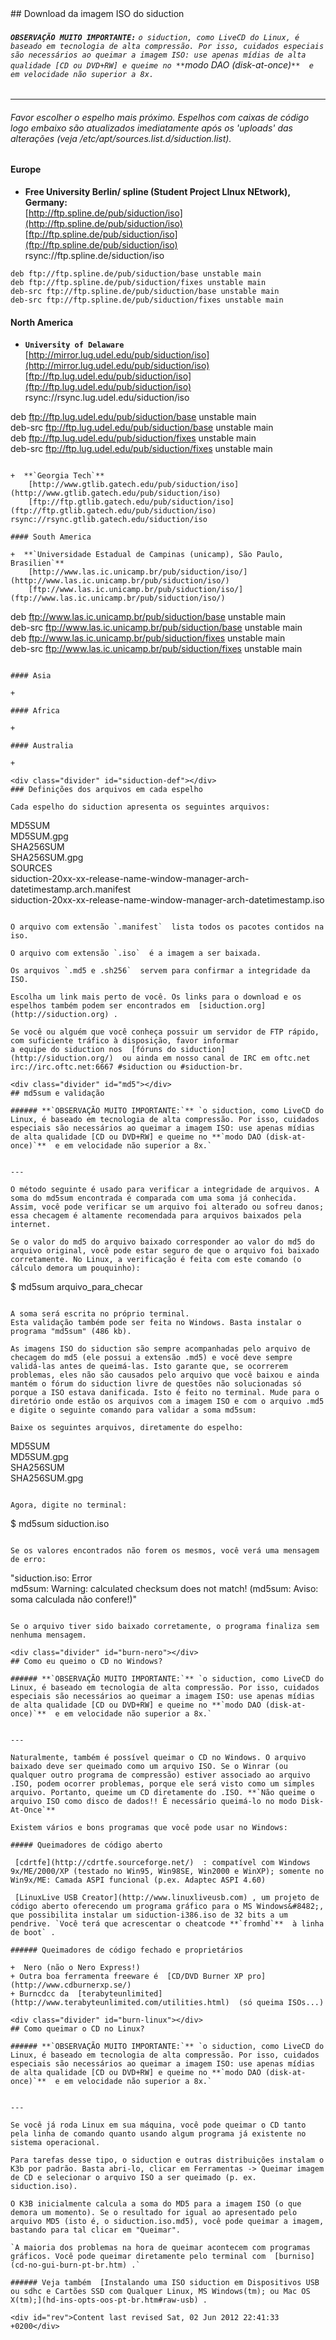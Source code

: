 <div id="main-page"></div>
<div class="divider" id="download-siduction"></div>
## Download da imagem ISO do siduction

###### **`OBSERVAÇÃO MUITO IMPORTANTE:`** `o siduction, como LiveCD do Linux, é baseado em tecnologia de alta compressão. Por isso, cuidados especiais são necessários ao queimar a imagem ISO: use apenas mídias de alta qualidade [CD ou DVD+RW] e queime no **`modo DAO (disk-at-once)`**  e em velocidade não superior a 8x.` 


---

###### Favor escolher o espelho mais próximo. Espelhos com caixas de código logo embaixo são atualizados imediatamente após os 'uploads' das alterações (veja /etc/apt/sources.list.d/siduction.list).

#### Europe

+  **Free University Berlin/ spline (Student Project LInux NEtwork), Germany:**   
    [http://ftp.spline.de/pub/siduction/iso](http://ftp.spline.de/pub/siduction/iso)   
    [ftp://ftp.spline.de/pub/siduction/iso](ftp://ftp.spline.de/pub/siduction/iso)   
   rsync://ftp.spline.de/siduction/iso  

~~~  
deb ftp://ftp.spline.de/pub/siduction/base unstable main  
deb ftp://ftp.spline.de/pub/siduction/fixes unstable main  
deb-src ftp://ftp.spline.de/pub/siduction/base unstable main  
deb-src ftp://ftp.spline.de/pub/siduction/fixes unstable main  
~~~

#### North America

+  **`University of Delaware`**   
    [http://mirror.lug.udel.edu/pub/siduction/iso](http://mirror.lug.udel.edu/pub/siduction/iso)   
    [ftp://ftp.lug.udel.edu/pub/siduction/iso](ftp://ftp.lug.udel.edu/pub/siduction/iso)   
   rsync://rsync.lug.udel.edu/siduction/iso  
   </ul>  

deb ftp://ftp.lug.udel.edu/pub/siduction/base unstable main  
deb-src ftp://ftp.lug.udel.edu/pub/siduction/base unstable main  
deb ftp://ftp.lug.udel.edu/pub/siduction/fixes unstable main  
deb-src ftp://ftp.lug.udel.edu/pub/siduction/fixes unstable main  
~~~

+  **`Georgia Tech`**   
    [http://www.gtlib.gatech.edu/pub/siduction/iso](http://www.gtlib.gatech.edu/pub/siduction/iso)   
    [ftp://ftp.gtlib.gatech.edu/pub/siduction/iso](ftp://ftp.gtlib.gatech.edu/pub/siduction/iso) rsync://rsync.gtlib.gatech.edu/siduction/iso  

#### South America

+  **`Universidade Estadual de Campinas (unicamp), São Paulo, Brasilien`**   
    [http://www.las.ic.unicamp.br/pub/siduction/iso/](http://www.las.ic.unicamp.br/pub/siduction/iso/)   
    [ftp://www.las.ic.unicamp.br/pub/siduction/iso/](ftp://www.las.ic.unicamp.br/pub/siduction/iso/)   

~~~  
deb ftp://www.las.ic.unicamp.br/pub/siduction/base unstable main  
deb-src ftp://www.las.ic.unicamp.br/pub/siduction/base unstable main  
deb ftp://www.las.ic.unicamp.br/pub/siduction/fixes unstable main  
deb-src ftp://www.las.ic.unicamp.br/pub/siduction/fixes unstable main  
~~~

#### Asia

+   

#### Africa

+   

#### Australia

+   

<div class="divider" id="siduction-def"></div>
### Definições dos arquivos em cada espelho

Cada espelho do siduction apresenta os seguintes arquivos:

~~~  
MD5SUM  
MD5SUM.gpg  
SHA256SUM  
SHA256SUM.gpg  
SOURCES  
siduction-20xx-xx-release-name-window-manager-arch-datetimestamp.arch.manifest  
siduction-20xx-xx-release-name-window-manager-arch-datetimestamp.iso  
~~~

O arquivo com extensão `.manifest`  lista todos os pacotes contidos na iso.

O arquivo com extensão `.iso`  é a imagem a ser baixada.

Os arquivos `.md5 e .sh256`  servem para confirmar a integridade da ISO.

Escolha um link mais perto de você. Os links para o download e os espelhos também podem ser encontrados em  [siduction.org](http://siduction.org) .

Se você ou alguém que você conheça possuir um servidor de FTP rápido, com suficiente tráfico à disposição, favor informar  
a equipe do siduction nos  [fóruns do siduction](http://siduction.org/)  ou ainda em nosso canal de IRC em oftc.net irc://irc.oftc.net:6667 #siduction ou #siduction-br.

<div class="divider" id="md5"></div>
## md5sum e validação

###### **`OBSERVAÇÃO MUITO IMPORTANTE:`** `o siduction, como LiveCD do Linux, é baseado em tecnologia de alta compressão. Por isso, cuidados especiais são necessários ao queimar a imagem ISO: use apenas mídias de alta qualidade [CD ou DVD+RW] e queime no **`modo DAO (disk-at-once)`**  e em velocidade não superior a 8x.` 


---

O método seguinte é usado para verificar a integridade de arquivos. A soma do md5sum encontrada é comparada com uma soma já conhecida. Assim, você pode verificar se um arquivo foi alterado ou sofreu danos; essa checagem é altamente recomendada para arquivos baixados pela internet.

Se o valor do md5 do arquivo baixado corresponder ao valor do md5 do arquivo original, você pode estar seguro de que o arquivo foi baixado corretamente. No Linux, a verificação é feita com este comando (o cálculo demora um pouquinho):

~~~  
$ md5sum arquivo_para_checar  
~~~

A soma será escrita no próprio terminal.  
Esta validação também pode ser feita no Windows. Basta instalar o programa "md5sum" (486 kb).

As imagens ISO do siduction são sempre acompanhadas pelo arquivo de checagem do md5 (ele possui a extensão .md5) e você deve sempre validá-las antes de queimá-las. Isto garante que, se ocorrerem problemas, eles não são causados pelo arquivo que você baixou e ainda mantém o fórum do siduction livre de questões não solucionadas só porque a ISO estava danificada. Isto é feito no terminal. Mude para o diretório onde estão os arquivos com a imagem ISO e com o arquivo .md5 e digite o seguinte comando para validar a soma md5sum:

Baixe os seguintes arquivos, diretamente do espelho:

~~~  
MD5SUM  
MD5SUM.gpg  
SHA256SUM  
SHA256SUM.gpg  
~~~

Agora, digite no terminal:

~~~  
$ md5sum siduction.iso  
~~~

Se os valores encontrados não forem os mesmos, você verá uma mensagem de erro:

~~~  
"siduction.iso: Error  
md5sum: Warning: calculated checksum does not match! (md5sum: Aviso: soma calculada não confere!)"  
~~~

Se o arquivo tiver sido baixado corretamente, o programa finaliza sem nenhuma mensagem.

<div class="divider" id="burn-nero"></div>
## Como eu queimo o CD no Windows?

###### **`OBSERVAÇÃO MUITO IMPORTANTE:`** `o siduction, como LiveCD do Linux, é baseado em tecnologia de alta compressão. Por isso, cuidados especiais são necessários ao queimar a imagem ISO: use apenas mídias de alta qualidade [CD ou DVD+RW] e queime no **`modo DAO (disk-at-once)`**  e em velocidade não superior a 8x.` 


---

Naturalmente, também é possível queimar o CD no Windows. O arquivo baixado deve ser queimado como um arquivo ISO. Se o Winrar (ou qualquer outro programa de compressão) estiver associado ao arquivo .ISO, podem ocorrer problemas, porque ele será visto como um simples arquivo. Portanto, queime um CD diretamente do .ISO. **`Não queime o arquivo ISO como disco de dados!! É necessário queimá-lo no modo Disk-At-Once`** 

Existem vários e bons programas que você pode usar no Windows:

##### Queimadores de código aberto

 [cdrtfe](http://cdrtfe.sourceforge.net/)  : compatível com Windows 9x/ME/2000/XP (testado no Win95, Win98SE, Win2000 e WinXP); somente no Win9x/ME: Camada ASPI funcional (p.ex. Adaptec ASPI 4.60)

 [LinuxLive USB Creator](http://www.linuxliveusb.com) , um projeto de código aberto oferecendo um programa gráfico para o MS Windows&#8482;, que possibilita instalar um siduction-i386.iso de 32 bits a um pendrive. `Você terá que acrescentar o cheatcode **`fromhd`**  à linha de boot` .

###### Queimadores de código fechado e proprietários

+  Nero (não o Nero Express!)  
+ Outra boa ferramenta freeware é  [CD/DVD Burner XP pro](http://www.cdburnerxp.se/)   
+ Burncdcc da  [terabyteunlimited](http://www.terabyteunlimited.com/utilities.html)  (só queima ISOs...)  

<div class="divider" id="burn-linux"></div>
## Como queimar o CD no Linux?

###### **`OBSERVAÇÃO MUITO IMPORTANTE:`** `o siduction, como LiveCD do Linux, é baseado em tecnologia de alta compressão. Por isso, cuidados especiais são necessários ao queimar a imagem ISO: use apenas mídias de alta qualidade [CD ou DVD+RW] e queime no **`modo DAO (disk-at-once)`**  e em velocidade não superior a 8x.` 


---

Se você já roda Linux em sua máquina, você pode queimar o CD tanto pela linha de comando quanto usando algum programa já existente no sistema operacional.

Para tarefas desse tipo, o siduction e outras distribuições instalam o K3b por padrão. Basta abri-lo, clicar em Ferramentas -> Queimar imagem de CD e selecionar o arquivo ISO a ser queimado (p. ex. siduction.iso).

O K3B inicialmente calcula a soma do MD5 para a imagem ISO (o que demora um momento). Se o resultado for igual ao apresentado pelo arquivo MD5 (isto é, o siduction.iso.md5), você pode queimar a imagem, bastando para tal clicar em "Queimar".

`A maioria dos problemas na hora de queimar acontecem com programas gráficos. Você pode queimar diretamente pelo terminal com  [burniso](cd-no-gui-burn-pt-br.htm) .` 

###### Veja também  [Instalando uma ISO siduction em Dispositivos USB ou sdhc e Cartões SSD com Qualquer Linux, MS Windows(tm); ou Mac OS X(tm);](hd-ins-opts-oos-pt-br.htm#raw-usb) .

<div id="rev">Content last revised Sat, 02 Jun 2012 22:41:33 +0200</div>
